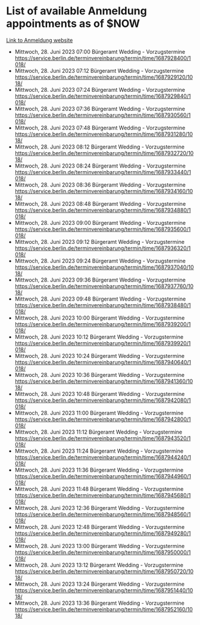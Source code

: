 # List of available Anmeldung appointments as of $NOW
[Link to Anmeldung website](https://service.berlin.de/terminvereinbarung/termin/tag.php?termin=1&anliegen[]=120686&dienstleisterlist=122210,122217,327316,122219,327312,122227,327314,122231,327346,122243,327348,122254,122252,329742,122260,329745,122262,329748,122271,327278,122273,327274,122277,327276,330436,122280,327294,122282,327290,122284,327292,122291,327270,122285,327266,122286,327264,122296,327268,150230,329760,122297,327286,122294,327284,122312,329763,122314,329775,122304,327330,122311,327334,122309,327332,317869,122281,327352,122279,329772,122283,122276,327324,122274,327326,122267,329766,122246,327318,122251,327320,122257,327322,122208,327298,122226,327300&herkunft=http%3A%2F%2Fservice.berlin.de%2Fdienstleistung%2F120686%2F)
- Mittwoch, 28. Juni 2023 07:00 Bürgeramt Wedding - Vorzugstermine https://service.berlin.de/terminvereinbarung/termin/time/1687928400/1018/
- Mittwoch, 28. Juni 2023 07:12 Bürgeramt Wedding - Vorzugstermine https://service.berlin.de/terminvereinbarung/termin/time/1687929120/1018/
- Mittwoch, 28. Juni 2023 07:24 Bürgeramt Wedding - Vorzugstermine https://service.berlin.de/terminvereinbarung/termin/time/1687929840/1018/
- Mittwoch, 28. Juni 2023 07:36 Bürgeramt Wedding - Vorzugstermine https://service.berlin.de/terminvereinbarung/termin/time/1687930560/1018/
- Mittwoch, 28. Juni 2023 07:48 Bürgeramt Wedding - Vorzugstermine https://service.berlin.de/terminvereinbarung/termin/time/1687931280/1018/
- Mittwoch, 28. Juni 2023 08:12 Bürgeramt Wedding - Vorzugstermine https://service.berlin.de/terminvereinbarung/termin/time/1687932720/1018/
- Mittwoch, 28. Juni 2023 08:24 Bürgeramt Wedding - Vorzugstermine https://service.berlin.de/terminvereinbarung/termin/time/1687933440/1018/
- Mittwoch, 28. Juni 2023 08:36 Bürgeramt Wedding - Vorzugstermine https://service.berlin.de/terminvereinbarung/termin/time/1687934160/1018/
- Mittwoch, 28. Juni 2023 08:48 Bürgeramt Wedding - Vorzugstermine https://service.berlin.de/terminvereinbarung/termin/time/1687934880/1018/
- Mittwoch, 28. Juni 2023 09:00 Bürgeramt Wedding - Vorzugstermine https://service.berlin.de/terminvereinbarung/termin/time/1687935600/1018/
- Mittwoch, 28. Juni 2023 09:12 Bürgeramt Wedding - Vorzugstermine https://service.berlin.de/terminvereinbarung/termin/time/1687936320/1018/
- Mittwoch, 28. Juni 2023 09:24 Bürgeramt Wedding - Vorzugstermine https://service.berlin.de/terminvereinbarung/termin/time/1687937040/1018/
- Mittwoch, 28. Juni 2023 09:36 Bürgeramt Wedding - Vorzugstermine https://service.berlin.de/terminvereinbarung/termin/time/1687937760/1018/
- Mittwoch, 28. Juni 2023 09:48 Bürgeramt Wedding - Vorzugstermine https://service.berlin.de/terminvereinbarung/termin/time/1687938480/1018/
- Mittwoch, 28. Juni 2023 10:00 Bürgeramt Wedding - Vorzugstermine https://service.berlin.de/terminvereinbarung/termin/time/1687939200/1018/
- Mittwoch, 28. Juni 2023 10:12 Bürgeramt Wedding - Vorzugstermine https://service.berlin.de/terminvereinbarung/termin/time/1687939920/1018/
- Mittwoch, 28. Juni 2023 10:24 Bürgeramt Wedding - Vorzugstermine https://service.berlin.de/terminvereinbarung/termin/time/1687940640/1018/
- Mittwoch, 28. Juni 2023 10:36 Bürgeramt Wedding - Vorzugstermine https://service.berlin.de/terminvereinbarung/termin/time/1687941360/1018/
- Mittwoch, 28. Juni 2023 10:48 Bürgeramt Wedding - Vorzugstermine https://service.berlin.de/terminvereinbarung/termin/time/1687942080/1018/
- Mittwoch, 28. Juni 2023 11:00 Bürgeramt Wedding - Vorzugstermine https://service.berlin.de/terminvereinbarung/termin/time/1687942800/1018/
- Mittwoch, 28. Juni 2023 11:12 Bürgeramt Wedding - Vorzugstermine https://service.berlin.de/terminvereinbarung/termin/time/1687943520/1018/
- Mittwoch, 28. Juni 2023 11:24 Bürgeramt Wedding - Vorzugstermine https://service.berlin.de/terminvereinbarung/termin/time/1687944240/1018/
- Mittwoch, 28. Juni 2023 11:36 Bürgeramt Wedding - Vorzugstermine https://service.berlin.de/terminvereinbarung/termin/time/1687944960/1018/
- Mittwoch, 28. Juni 2023 11:48 Bürgeramt Wedding - Vorzugstermine https://service.berlin.de/terminvereinbarung/termin/time/1687945680/1018/
- Mittwoch, 28. Juni 2023 12:36 Bürgeramt Wedding - Vorzugstermine https://service.berlin.de/terminvereinbarung/termin/time/1687948560/1018/
- Mittwoch, 28. Juni 2023 12:48 Bürgeramt Wedding - Vorzugstermine https://service.berlin.de/terminvereinbarung/termin/time/1687949280/1018/
- Mittwoch, 28. Juni 2023 13:00 Bürgeramt Wedding - Vorzugstermine https://service.berlin.de/terminvereinbarung/termin/time/1687950000/1018/
- Mittwoch, 28. Juni 2023 13:12 Bürgeramt Wedding - Vorzugstermine https://service.berlin.de/terminvereinbarung/termin/time/1687950720/1018/
- Mittwoch, 28. Juni 2023 13:24 Bürgeramt Wedding - Vorzugstermine https://service.berlin.de/terminvereinbarung/termin/time/1687951440/1018/
- Mittwoch, 28. Juni 2023 13:36 Bürgeramt Wedding - Vorzugstermine https://service.berlin.de/terminvereinbarung/termin/time/1687952160/1018/
